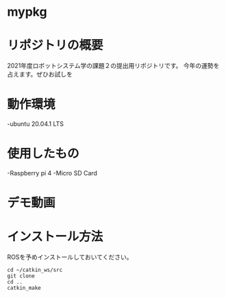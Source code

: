 # mypkg
# リポジトリの概要
2021年度ロボットシステム学の課題２の提出用リポジトリです。
今年の運勢を占えます。ぜひお試しを
# 動作環境
-ubuntu 20.04.1 LTS
# 使用したもの
-Raspberry pi 4
-Micro SD Card
# デモ動画
# インストール方法
ROSを予めインストールしておいてください。
```
cd ~/catkin_ws/src
git clone 
cd ..
catkin_make
```
